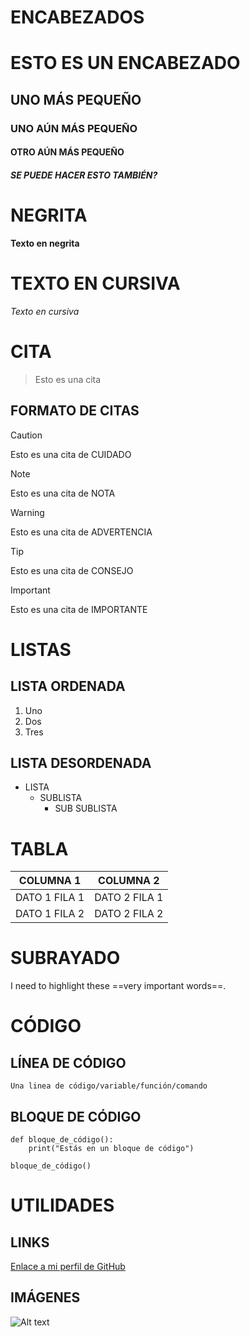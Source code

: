 # ENCABEZADOS
# ESTO ES UN ENCABEZADO
## UNO MÁS PEQUEÑO
### UNO AÚN MÁS PEQUEÑO
#### OTRO AÚN MÁS PEQUEÑO
##### SE PUEDE HACER ESTO TAMBIÉN?

# NEGRITA
**Texto en negrita**

# TEXTO EN CURSIVA
*Texto en cursiva*

# CITA
> Esto es una cita

## FORMATO DE CITAS
> [!CAUTION]
> Esto es una cita de CUIDADO

> [!NOTE]
> Esto es una cita de NOTA

> [!WARNING]
> Esto es una cita de ADVERTENCIA

> [!TIP]
> Esto es una cita de CONSEJO

> [!IMPORTANT]
> Esto es una cita de IMPORTANTE

# LISTAS
## LISTA ORDENADA
1. Uno
2. Dos
3. Tres

## LISTA DESORDENADA
- LISTA
    - SUBLISTA
        - SUB SUBLISTA

# TABLA
| COLUMNA 1 | COLUMNA 2 |
| --- | --- |
| DATO 1 FILA 1 | DATO 2 FILA 1|
| DATO 1 FILA 2 | DATO 2 FILA 2|

# SUBRAYADO 
I need to highlight these ==very important words==.

# CÓDIGO
## LÍNEA DE CÓDIGO
`Una linea de código/variable/función/comando`

## BLOQUE DE CÓDIGO
```
def bloque_de_código():
    print("Estás en un bloque de código")

bloque_de_código()
```

# UTILIDADES
## LINKS
[Enlace a mi perfil de GitHub](https://github.com/DevEzro)

## IMÁGENES
![Alt text](https://avatars.githubusercontent.com/u/92102267?v=4 "Imagen")
